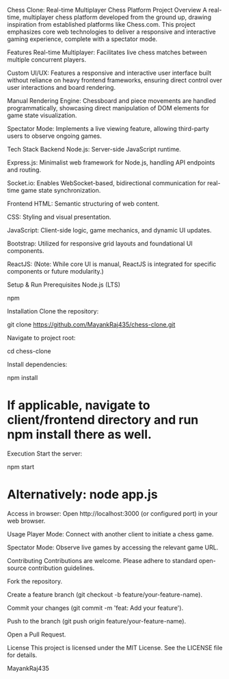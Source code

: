 Chess Clone: Real-time Multiplayer Chess Platform
Project Overview
A real-time, multiplayer chess platform developed from the ground up, drawing inspiration from established platforms like Chess.com. This project emphasizes core web technologies to deliver a responsive and interactive gaming experience, complete with a spectator mode.

Features
Real-time Multiplayer: Facilitates live chess matches between multiple concurrent players.

Custom UI/UX: Features a responsive and interactive user interface built without reliance on heavy frontend frameworks, ensuring direct control over user interactions and board rendering.

Manual Rendering Engine: Chessboard and piece movements are handled programmatically, showcasing direct manipulation of DOM elements for game state visualization.

Spectator Mode: Implements a live viewing feature, allowing third-party users to observe ongoing games.

Tech Stack
Backend
Node.js: Server-side JavaScript runtime.

Express.js: Minimalist web framework for Node.js, handling API endpoints and routing.

Socket.io: Enables WebSocket-based, bidirectional communication for real-time game state synchronization.

Frontend
HTML: Semantic structuring of web content.

CSS: Styling and visual presentation.

JavaScript: Client-side logic, game mechanics, and dynamic UI updates.

Bootstrap: Utilized for responsive grid layouts and foundational UI components.

ReactJS: (Note: While core UI is manual, ReactJS is integrated for specific components or future modularity.)

Setup & Run
Prerequisites
Node.js (LTS)

npm

Installation
Clone the repository:

git clone https://github.com/MayankRaj435/chess-clone.git

Navigate to project root:

cd chess-clone

Install dependencies:

npm install
# If applicable, navigate to client/frontend directory and run npm install there as well.

Execution
Start the server:

npm start
# Alternatively: node app.js

Access in browser:
Open http://localhost:3000 (or configured port) in your web browser.

Usage
Player Mode: Connect with another client to initiate a chess game.

Spectator Mode: Observe live games by accessing the relevant game URL.

Contributing
Contributions are welcome. Please adhere to standard open-source contribution guidelines.

Fork the repository.

Create a feature branch (git checkout -b feature/your-feature-name).

Commit your changes (git commit -m 'feat: Add your feature').

Push to the branch (git push origin feature/your-feature-name).

Open a Pull Request.

License
This project is licensed under the MIT License. See the LICENSE file for details.

MayankRaj435
